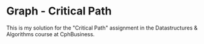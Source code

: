# Graph - Critical Path
This is my solution for the "Critical Path" assignment in the Datastructures &amp; Algorithms course at CphBusiness.
